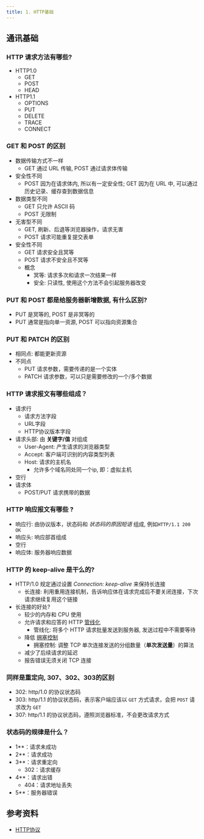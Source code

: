 ```yaml
---
title: 1. HTTP基础
---
```


## 通讯基础
### HTTP 请求方法有哪些?
- HTTP1.0
    - GET
    - POST
    - HEAD
- HTTP1.1
    - OPTIONS
    - PUT
    - DELETE
    - TRACE
    - CONNECT

### GET 和 POST 的区别
- 数据传输方式不一样
    - GET 通过 URL 传输, POST 通过请求体传输
- 安全性不同
    - POST 因为在请求体内, 所以有一定安全性; GET 因为在 URL 中, 可以通过历史记录、缓存查到数据信息
- 数据类型不同
    - GET 只允许 ASCII 码
    - POST 无限制
- 无害型不同
    - GET, 刷新、后退等浏览器操作，请求无害
    - POST 请求可能重复提交表单
- 安全性不同
    - GET 请求安全且冥等
    - POST 请求不安全且不冥等
    - 概念
        - 冥等: 请求多次和请求一次结果一样
        - 安全: 只读性, 使用这个方法不会引起服务器改变

### PUT 和 POST 都是给服务器新增数据, 有什么区别?
- PUT 是冥等的, POST 是非冥等的
- PUT 通常是指向单一资源, POST 可以指向资源集合

### PUT 和 PATCH 的区别
- 相同点: 都能更新资源
- 不同点
    - PUT 请求参数，需要传递的是一个实体
    - PATCH 请求参数，可以只是需要修改的一个/多个数据

### HTTP 请求报文有哪些组成？
- 请求行
    - 请求方法字段
    - URL字段
    - HTTP协议版本字段
- 请求头部: 由 **关键字/值** 对组成
    - User-Agent: 产生请求的浏览器类型
    - Accept: 客户端可识别的内容类型列表
    - Host: 请求的主机名
        - 允许多个域名同处同一个ip, 即：虚拟主机
- 空行
- 请求体
    - POST/PUT 请求携带的数据

### HTTP 响应报文有哪些 ?
- 响应行: 由协议版本，状态码和 *状态码的原因短语* 组成, 例如`HTTP/1.1 200 OK`
- 响应头: 响应部首组成
- 空行
- 响应体: 服务器响应数据

### HTTP 的 keep-alive 是干么的?
- HTTP/1.0 规定通过设置 *Connection: keep-alive* 来保持长连接
    - 长连接: 利用重用连接机制，告诉响应体在请求完成后不要关闭连接，下次请求继续复用这个链接
- 长连接的好处?
    - 较少的内存和 CPU 使用
    - 允许请求和应答的 HTTP [管线化](https://zh.wikipedia.org/wiki/HTTP%E7%AE%A1%E7%B7%9A%E5%8C%96)
        - 管线化: 将多个 HTTP 请求批量发送到服务器, 发送过程中不需要等待
    - 降低 [拥塞控制](https://zh.wikipedia.org/wiki/%E6%8B%A5%E5%A1%9E%E6%8E%A7%E5%88%B6)
        - 拥塞控制: 调整 TCP 单次连接发送的分组数量（**单次发送量**）的算法
    - 减少了后续请求的延迟
    - 报告错误无须关闭 TCP 连接

### 同样是重定向, 307、302、303的区别
- 302: http/1.0 的协议状态码
- 303: http/1.1 的协议状态码，表示客户端应该以 `GET` 方式请求，会把 `POST` 请求改为 `GET`
- 307: http/1.1 的协议状态码，遵照浏览器标准，不会更改请求方式

### 状态码的规律是什么？
- 1**：请求未成功
- 2**：请求成功
- 3**：请求重定向
    - 302：请求缓存
- 4**：请求出错
    - 404：请求地址丢失
- 5**：服务器错误

## 参考资料
- [HTTP协议](https://www.cxymsg.com/guide/http.html)

